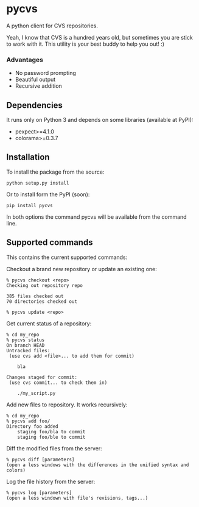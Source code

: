 # pycvs
A python client for CVS repositories.

Yeah, I know that CVS is a hundred years old, but sometimes you are stick to work with it. This utility is your best buddy to help you out! :)

### Advantages
* No password prompting
* Beautiful output
* Recursive addition

## Dependencies

It runs only on Python 3 and depends on some libraries (available at PyPI):

* pexpect>=4.1.0
* colorama>=0.3.7


## Installation

To install the package from the source:

    python setup.py install

Or to install form the PyPI (soon):

    pip install pycvs

In both options the command pycvs will be available from the command line.

## Supported commands

This contains the current supported commands:

Checkout a brand new repository or update an existing one:

    % pycvs checkout <repo>
    Checking out repository repo

    385 files checked out
    70 directories checked out

    % pycvs update <repo>

Get current status of a repository:

    % cd my_repo
    % pycvs status
    On branch HEAD
    Untracked files:
     (use cvs add <file>... to add them for commit)

      	bla

    Changes staged for commit:
     (use cvs commit... to check them in)

    	./my_script.py

Add new files to repository. It works recursively:

    % cd my_repo
    % pycvs add foo/
    Directory foo added
    	staging foo/bla to commit
    	staging foo/ble to commit

Diff the modified files from the server:

    % pycvs diff [parameters]
    (open a less windows with the differences in the unified syntax and colors)

Log the file history from the server:

    % pycvs log [parameters]
    (open a less windown with file's revisions, tags...)
